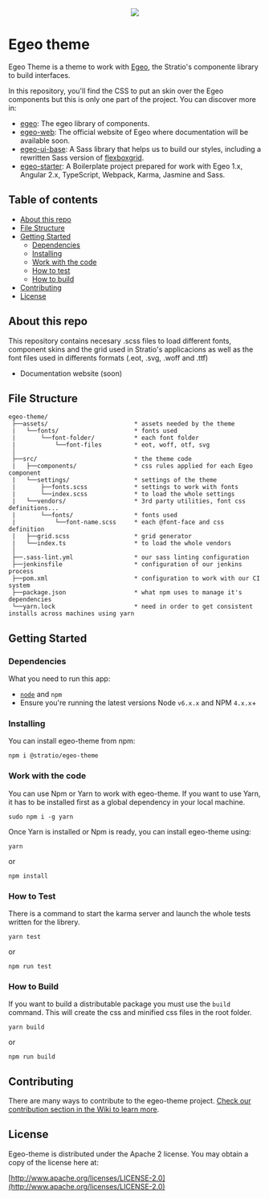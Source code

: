 

<div align="center">
<img src="https://github.com/Stratio/egeo-web/blob/master/src/assets/images/egeo_logo_c.png">
</div>

# Egeo theme

Egeo Theme is a theme to work with [Egeo](https://github.com/Stratio/egeo), the Stratio's componente library to build interfaces.

In this repository, you'll find the CSS to put an skin over the Egeo components but this is only one part of the project. You can discover more in:

* [egeo](https://github.com/Stratio/egeo): The egeo library of components.
* [egeo-web](https://github.com/Stratio/egeo-web): The official website of Egeo where documentation will be available soon.
* [egeo-ui-base](https://github.com/Stratio/egeo-ui-base): A Sass library that helps us to build our styles, including a rewritten Sass version of [flexboxgrid](http://flexboxgrid.com/).
* [egeo-starter](https://github.com/Stratio/egeo-starter): A Boilerplate project prepared for work with Egeo 1.x, Angular 2.x, TypeScript, Webpack, Karma, Jasmine and Sass.

## Table of contents

* [About this repo](#about-this-repo)
* [File Structure](#file-structure)
* [Getting Started](#getting-started)
   * [Dependencies](#dependencies)
   * [Installing](#installing)
   * [Work with the code](#work-with-the-code)
   * [How to test](#how-to-test)
   * [How to build](#how-to-build)
* [Contributing](#contributing)
* [License](#license)

## About this repo

This repository contains necesary .scss files to load different fonts, component skins and the grid used in Stratio's applicacions as well as the font files used in differents formats (.eot, .svg, .woff and .ttf)

* Documentation website (soon)

## File Structure

```
egeo-theme/
 ├──assets/                        * assets needed by the theme
 |   └──fonts/                     * fonts used
 |       └──font-folder/           * each font folder
 |           └──font-files         * eot, woff, otf, svg
 │
 ├──src/                           * the theme code
 |   ├──components/                * css rules applied for each Egeo component
 |   └──settings/                  * settings of the theme
 |       ├──fonts.scss             * settings to work with fonts
 |       └──index.scss             * to load the whole settings
 |   └──vendors/                   * 3rd party utilities, font css definitions...
 |       └──fonts/                 * fonts used
 |           └──font-name.scss     * each @font-face and css definition 
 |   ├──grid.scss                  * grid generator
 |   └──index.ts                   * to load the whole vendors
 │
 ├──.sass-lint.yml                 * our sass linting configuration
 ├──jenkinsfile                    * configuration of our jenkins process
 ├──pom.xml                        * configuration to work with our CI system
 ├──package.json                   * what npm uses to manage it's dependencies
 └──yarn.lock                      * need in order to get consistent installs across machines using yarn

```

## Getting Started

### Dependencies

What you need to run this app:
* [`node`](https://nodejs.org/es/) and `npm`
* Ensure you're running the latest versions Node `v6.x.x` and NPM `4.x.x`+

### Installing

You can install egeo-theme from npm:

```
npm i @stratio/egeo-theme
```

### Work with the code

You can use Npm or Yarn to work with egeo-theme. If you want to use Yarn, it has to be installed first as a global dependency in your local machine.

```
sudo npm i -g yarn
```

Once Yarn is installed or Npm is ready, you can install egeo-theme using:

```
yarn
```

or

```
npm install
```

### How to Test

There is a command to start the karma server and launch the whole tests written for the librery.

```
yarn test
```

or

```
npm run test
```

### How to Build

If you want to build a distributable package you must use the `build` command. This will create the css and minified css files in the root folder.

```
yarn build
```

or

```
npm run build
```
## Contributing

There are many ways to contribute to the egeo-theme project. [Check our contribution section in the Wiki to learn more](https://github.com/Stratio/egeo-theme/wiki/How-to-contribute).

## License

Egeo-theme is distributed under the Apache 2 license. You may obtain a copy of the license here at:

[http://www.apache.org/licenses/LICENSE-2.0](http://www.apache.org/licenses/LICENSE-2.0)
